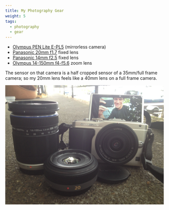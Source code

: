```yaml
---
title: My Photography Gear
weight: 5
tags:
  - photography
  - gear
---
```


- [Olympus PEN Lite E-PL5](http://www.olympus.co.uk/site/en/c/cameras/pen_cameras/pen_lite/e_pl5/) (mirrorless camera)
- [Panasonic 20mm f1.7][7792-001] fixed lens
- [Panasonic 14mm f2.5][7792-002] fixed lens
- [Olympus 14-150mm f4-f5.6][7792-003] zoom lens

The sensor on that camera is a half cropped sensor of a 35mm/full frame camera; so my 20mm lens feels like a 40mm lens on a full frame camera. 

![](_my-camera.jpg)

[7792-001]: http://www.amazon.com/Panasonic-Aspherical-Pancake-Interchangeable-Cameras/dp/B002IKLJVE "Amazon.com: Panasonic LUMIX G 20mm f/1.7 Aspherical Pancake ..."
[7792-002]: http://www.amazon.com/Panasonic-14mm-2-5-Aspherical-Interchangeable/dp/B0043VE29C "Amazon.com: Panasonic Lumix 14mm f/2.5 G Aspherical Lens for ..."
[7792-003]: http://www.amazon.com/Olympus-14-150mm-4-0-5-6-Panasonic-Interchangeable/dp/B0035LBRMQ "Amazon.com: Olympus ED 14-150mm f/4.0-5.6 micro Four Thirds ..."
